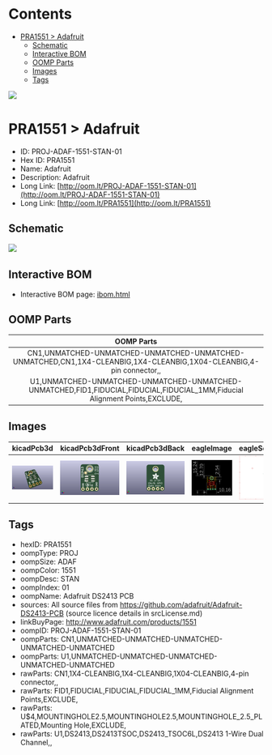 



Contents
========

* [PRA1551 > Adafruit](#pra1551--adafruit)
	* [Schematic](#schematic)
	* [Interactive BOM](#interactive-bom)
	* [OOMP Parts](#oomp-parts)
	* [Images](#images)
	* [Tags](#tags)
  
![][im]
# PRA1551 > Adafruit

- ID: PROJ-ADAF-1551-STAN-01
- Hex ID: PRA1551
- Name: Adafruit
- Description: Adafruit
- Long Link: [http://oom.lt/PROJ-ADAF-1551-STAN-01](http://oom.lt/PROJ-ADAF-1551-STAN-01)
- Long Link: [http://oom.lt/PRA1551](http://oom.lt/PRA1551)

## Schematic
  
![][schem]
## Interactive BOM

- Interactive BOM page: [ibom.html](https://htmlpreview.github.io/?https://github.com/oomlout/oomlout_OOMP_projects/blob/main/PROJ-ADAF-1551-STAN-01/kicad/bom/ibom.html)

## OOMP Parts
  

|OOMP Parts|
| :---: |
|CN1,UNMATCHED-UNMATCHED-UNMATCHED-UNMATCHED-UNMATCHED,CN1,1X4-CLEANBIG,1X4-CLEANBIG,1X04-CLEANBIG,4-pin connector,,|
|U1,UNMATCHED-UNMATCHED-UNMATCHED-UNMATCHED-UNMATCHED,FID1,FIDUCIAL,FIDUCIAL,FIDUCIAL_1MM,Fiducial Alignment Points,EXCLUDE,|

## Images
  
  

|kicadPcb3d|kicadPcb3dFront|kicadPcb3dBack|eagleImage|eagleSchemImage|
| :---: | :---: | :---: | :---: | :---: |
|[![kicadPcb3d](kicadPcb3d_140.png)](kicadPcb3d.png)|[![kicadPcb3dFront](kicadPcb3dFront_140.png)](kicadPcb3dFront.png)|[![kicadPcb3dBack](kicadPcb3dBack_140.png)](kicadPcb3dBack.png)|[![eagleImage](eagleImage_140.png)](eagleImage.png)|[![eagleSchemImage](eagleSchemImage_140.png)](eagleSchemImage.png)|

## Tags

- hexID: PRA1551
- oompType: PROJ
- oompSize: ADAF
- oompColor: 1551
- oompDesc: STAN
- oompIndex: 01
- oompName: Adafruit DS2413 PCB
- sources: All source files from https://github.com/adafruit/Adafruit-DS2413-PCB (source licence details in srcLicense.md)
- linkBuyPage: http://www.adafruit.com/products/1551
- oompID: PROJ-ADAF-1551-STAN-01
- oompParts: CN1,UNMATCHED-UNMATCHED-UNMATCHED-UNMATCHED-UNMATCHED
- oompParts: U1,UNMATCHED-UNMATCHED-UNMATCHED-UNMATCHED-UNMATCHED
- rawParts: CN1,1X4-CLEANBIG,1X4-CLEANBIG,1X04-CLEANBIG,4-pin connector,,
- rawParts: FID1,FIDUCIAL,FIDUCIAL,FIDUCIAL_1MM,Fiducial Alignment Points,EXCLUDE,
- rawParts: U$4,MOUNTINGHOLE2.5,MOUNTINGHOLE2.5,MOUNTINGHOLE_2.5_PLATED,Mounting Hole,EXCLUDE,
- rawParts: U1,DS2413,DS2413TSOC,DS2413_TSOC6L,DS2413 1-Wire Dual Channel,,



[im]: kicadPcb3d_450.png
[schem]: eagleSchemImage.png
